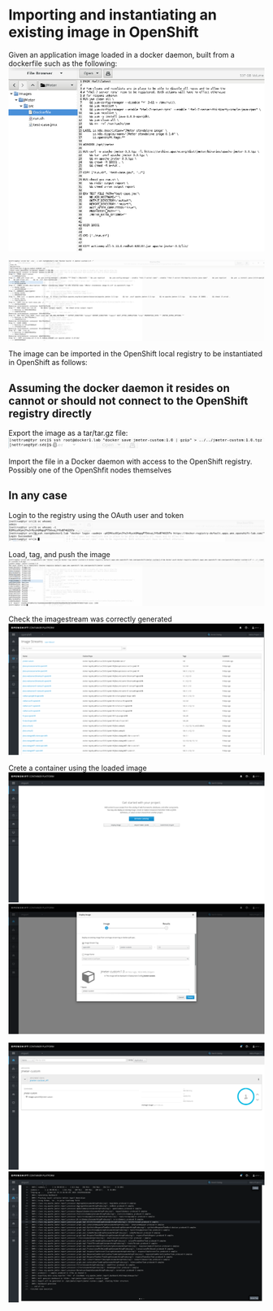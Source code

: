 # Importing and instantiating an existing image in OpenShift

Given an application image loaded in a docker daemon, built from a dockerfile such as the following:
![dockerfile](img/dockerfile.png)

![docker build](img/docker_build.png)

The image can be imported in the OpenShift local registry to be instantiated in OpenShift as follows:

## Assuming the docker daemon it resides on cannot or should not connect to the OpenShift registry directly

Export the image as a tar/tar.gz file:
![docker save](img/docker_save.png)

Import the file in a Docker daemon with access to the OpenShift registry. Possibly one of the OpenShfit nodes themselves

## In any case

Login to the registry using the OAuth user and token
![docker login](img/docker_login.png)

Load, tag, and push the image
![docker load](img/docker_load.png)

Check the imagestream was correctly generated
![imagestream](img/openshift_is.png)

Crete a container using the loaded image
![project home](img/project_home.png)
![import image](img/import_image.png)

![application overview](img/application_overview.png)
![application logs](img/application_logs.png)
